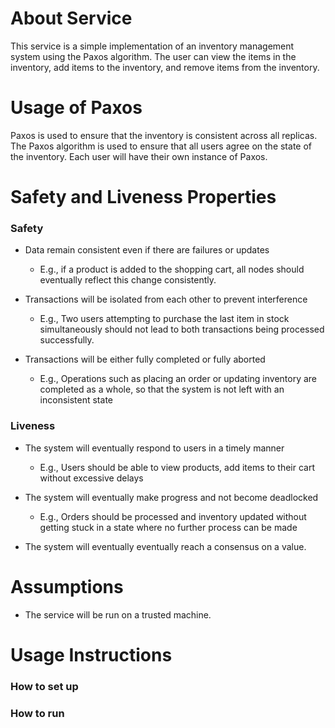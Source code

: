 # About Service #
This service is a simple implementation of an inventory management system using the Paxos algorithm.
The user can view the items in the inventory, add items to the inventory, and remove items from the inventory.

# Usage of Paxos #
Paxos is used to ensure that the inventory is consistent across all replicas. 
The Paxos algorithm is used to ensure that all users agree on the state of the inventory.
Each user will have their own instance of Paxos.

# Safety and Liveness Properties #
### Safety ###
* Data remain consistent even if there are failures or updates
  * E.g., if a product is added to the shopping cart, all nodes should eventually reflect this change consistently.

* Transactions will be isolated from each other to prevent interference
  * E.g., Two users attempting to purchase the last item in stock simultaneously should not lead to both transactions being processed successfully.

* Transactions will be either fully completed or fully aborted
  * E.g., Operations such as placing an order or updating inventory are completed as a whole, so that the system is not left with an inconsistent state

### Liveness ###
* The system will eventually respond to users in a timely manner
  * E.g., Users should be able to view products, add items to their cart without excessive delays

* The system will eventually make progress and not become deadlocked
  * E.g., Orders should be processed and inventory updated without getting stuck in a state where no further process can be made

* The system will eventually eventually reach a consensus on a value.

# Assumptions #
* The service will be run on a trusted machine.

# Usage Instructions #
### How to set up ###


### How to run ###


